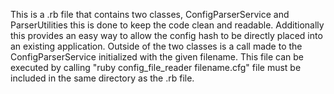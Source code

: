 This is a .rb file that contains two classes, ConfigParserService and ParserUtilities
this is done to keep the code clean and readable. Additionally this provides an easy way to allow the config hash
to be directly placed into an existing application. Outside of the two classes is a call made to the 
ConfigParserService initialized with the given filename. This file can be executed by calling 
"ruby config_file_reader filename.cfg" file must be included in the same directory as the .rb file. 
